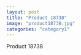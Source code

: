 ```yaml
---
layout: post
title: "Product 18738"
image: "product18738.jpg"
categories: "category1"
---
```

Product 18738
